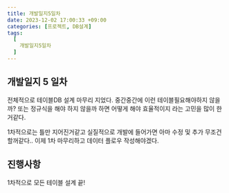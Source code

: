 ```yaml
---
title: 개발일지5일차
date: 2023-12-02 17:00:33 +09:00
categories: [프로젝트, DB설계]
tags:
  [
    개발일지5일차
  ]
---
```


## 개발일지 5 일차
<p>전체적으로 테이블DB 설계 마무리 지었다. 중간중간에 이런 테이블필요해야하지 않을까? 또는 정규식을 해야 하지 않을까 하면 어떻게 해야 효율적이지 라는 고민을 많이 한거같다.  </p>

<p>1차적으로는 틀만 지어진거같고 실질적으로 개발에 들어가면 아마 수정 및 추가 무조건 할꺼같다.. 이제 1차 마무리하고 데이터 플로우 작성해야겠다.</p>


## 진행사항

<p>1차적으로 모든 테이블 설계 끝!</p>







